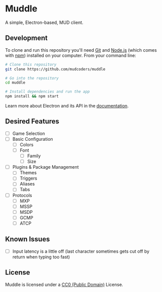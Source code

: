 # Muddle

A simple, Electron-based, MUD client.

## Development

To clone and run this repository you'll need [Git](https://git-scm.com) and [Node.js](https://nodejs.org/en/download/) (which comes with [npm](http://npmjs.com)) installed on your computer. From your command line:

```bash
# Clone this repository
git clone https://github.com/mudcoders/muddle

# Go into the repository
cd muddle

# Install dependencies and run the app
npm install && npm start
```

Learn more about Electron and its API in the [documentation](http://electron.atom.io/docs/latest).

## Desired Features

- [ ] Game Selection
- [ ] Basic Configuration
  - [ ] Colors
  - [ ] Font
    - [ ] Family
    - [ ] Size
- [ ] Plugins & Package Management
  - [ ] Themes
  - [ ] Triggers
  - [ ] Aliases
  - [ ] Tabs
- [ ] Protocols
  - [ ] MXP
  - [ ] MSSP
  - [ ] MSDP
  - [ ] GCMP
  - [ ] ATCP

## Known Issues

- [ ] Input latency is a little off (last character sometimes gets cut off by return when typing too fast)

## License

Muddle is licensed under a [CC0 (Public Domain)](LICENSE.md) License.

